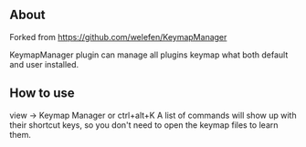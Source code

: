 ## About
Forked from https://github.com/welefen/KeymapManager

KeymapManager plugin can manage all plugins keymap what both default and user installed.

## How to use
view -> Keymap Manager or ctrl+alt+K
A list of commands will show up with their shortcut keys, so you don't need to open the keymap files to learn them. 
